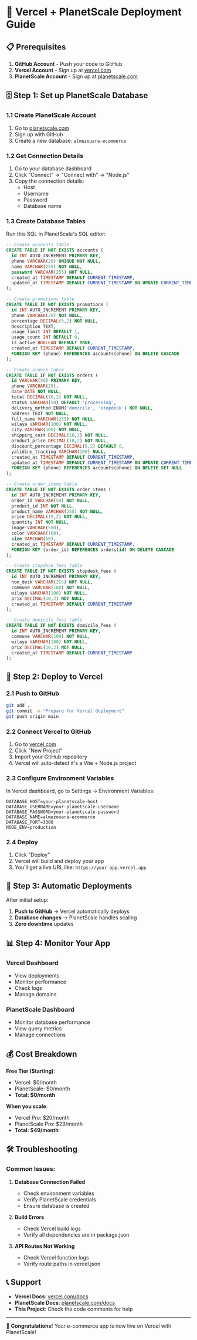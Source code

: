 # 🚀 Vercel + PlanetScale Deployment Guide

## 📋 Prerequisites

1. **GitHub Account** - Push your code to GitHub
2. **Vercel Account** - Sign up at [vercel.com](https://vercel.com)
3. **PlanetScale Account** - Sign up at [planetscale.com](https://planetscale.com)

## 🗄️ Step 1: Set up PlanetScale Database

### 1.1 Create PlanetScale Account
1. Go to [planetscale.com](https://planetscale.com)
2. Sign up with GitHub
3. Create a new database: `almezouara-ecommerce`

### 1.2 Get Connection Details
1. Go to your database dashboard
2. Click "Connect" → "Connect with" → "Node.js"
3. Copy the connection details:
   - Host
   - Username
   - Password
   - Database name

### 1.3 Create Database Tables
Run this SQL in PlanetScale's SQL editor:

```sql
-- Create accounts table
CREATE TABLE IF NOT EXISTS accounts (
  id INT AUTO_INCREMENT PRIMARY KEY,
  phone VARCHAR(20) UNIQUE NOT NULL,
  name VARCHAR(255) NOT NULL,
  password VARCHAR(255) NOT NULL,
  created_at TIMESTAMP DEFAULT CURRENT_TIMESTAMP,
  updated_at TIMESTAMP DEFAULT CURRENT_TIMESTAMP ON UPDATE CURRENT_TIMESTAMP
);

-- Create promotions table
CREATE TABLE IF NOT EXISTS promotions (
  id INT AUTO_INCREMENT PRIMARY KEY,
  phone VARCHAR(20) NOT NULL,
  percentage DECIMAL(5,2) NOT NULL,
  description TEXT,
  usage_limit INT DEFAULT 1,
  usage_count INT DEFAULT 0,
  is_active BOOLEAN DEFAULT TRUE,
  created_at TIMESTAMP DEFAULT CURRENT_TIMESTAMP,
  FOREIGN KEY (phone) REFERENCES accounts(phone) ON DELETE CASCADE
);

-- Create orders table
CREATE TABLE IF NOT EXISTS orders (
  id VARCHAR(50) PRIMARY KEY,
  phone VARCHAR(20),
  date DATE NOT NULL,
  total DECIMAL(10,2) NOT NULL,
  status VARCHAR(50) DEFAULT 'processing',
  delivery_method ENUM('domicile', 'stopdesk') NOT NULL,
  address TEXT NOT NULL,
  full_name VARCHAR(255) NOT NULL,
  wilaya VARCHAR(100) NOT NULL,
  city VARCHAR(100) NOT NULL,
  shipping_cost DECIMAL(10,2) NOT NULL,
  product_price DECIMAL(10,2) NOT NULL,
  discount_percentage DECIMAL(5,2) DEFAULT 0,
  yalidine_tracking VARCHAR(100) NULL,
  created_at TIMESTAMP DEFAULT CURRENT_TIMESTAMP,
  updated_at TIMESTAMP DEFAULT CURRENT_TIMESTAMP ON UPDATE CURRENT_TIMESTAMP,
  FOREIGN KEY (phone) REFERENCES accounts(phone) ON DELETE SET NULL
);

-- Create order_items table
CREATE TABLE IF NOT EXISTS order_items (
  id INT AUTO_INCREMENT PRIMARY KEY,
  order_id VARCHAR(50) NOT NULL,
  product_id INT NOT NULL,
  product_name VARCHAR(255) NOT NULL,
  price DECIMAL(10,2) NOT NULL,
  quantity INT NOT NULL,
  image VARCHAR(500),
  color VARCHAR(100),
  size VARCHAR(50),
  created_at TIMESTAMP DEFAULT CURRENT_TIMESTAMP,
  FOREIGN KEY (order_id) REFERENCES orders(id) ON DELETE CASCADE
);

-- Create stopdesk_fees table
CREATE TABLE IF NOT EXISTS stopdesk_fees (
  id INT AUTO_INCREMENT PRIMARY KEY,
  nom_desk VARCHAR(255) NOT NULL,
  commune VARCHAR(100) NOT NULL,
  wilaya VARCHAR(100) NOT NULL,
  prix DECIMAL(10,2) NOT NULL,
  created_at TIMESTAMP DEFAULT CURRENT_TIMESTAMP
);

-- Create domicile_fees table
CREATE TABLE IF NOT EXISTS domicile_fees (
  id INT AUTO_INCREMENT PRIMARY KEY,
  commune VARCHAR(100) NOT NULL,
  wilaya VARCHAR(100) NOT NULL,
  prix DECIMAL(10,2) NOT NULL,
  created_at TIMESTAMP DEFAULT CURRENT_TIMESTAMP
);
```

## 🚀 Step 2: Deploy to Vercel

### 2.1 Push to GitHub
```bash
git add .
git commit -m "Prepare for Vercel deployment"
git push origin main
```

### 2.2 Connect Vercel to GitHub
1. Go to [vercel.com](https://vercel.com)
2. Click "New Project"
3. Import your GitHub repository
4. Vercel will auto-detect it's a Vite + Node.js project

### 2.3 Configure Environment Variables
In Vercel dashboard, go to Settings → Environment Variables:

```
DATABASE_HOST=your-planetscale-host
DATABASE_USERNAME=your-planetscale-username
DATABASE_PASSWORD=your-planetscale-password
DATABASE_NAME=almezouara-ecommerce
DATABASE_PORT=3306
NODE_ENV=production
```

### 2.4 Deploy
1. Click "Deploy"
2. Vercel will build and deploy your app
3. You'll get a live URL like: `https://your-app.vercel.app`

## 🔄 Step 3: Automatic Deployments

After initial setup:
1. **Push to GitHub** → Vercel automatically deploys
2. **Database changes** → PlanetScale handles scaling
3. **Zero downtime** updates

## 📊 Step 4: Monitor Your App

### Vercel Dashboard
- View deployments
- Monitor performance
- Check logs
- Manage domains

### PlanetScale Dashboard
- Monitor database performance
- View query metrics
- Manage connections

## 💰 Cost Breakdown

**Free Tier (Starting)**:
- Vercel: $0/month
- PlanetScale: $0/month
- **Total: $0/month**

**When you scale**:
- Vercel Pro: $20/month
- PlanetScale Pro: $29/month
- **Total: $49/month**

## 🛠️ Troubleshooting

### Common Issues:

1. **Database Connection Failed**
   - Check environment variables
   - Verify PlanetScale credentials
   - Ensure database is created

2. **Build Errors**
   - Check Vercel build logs
   - Verify all dependencies are in package.json

3. **API Routes Not Working**
   - Check Vercel function logs
   - Verify route paths in vercel.json

## 📞 Support

- **Vercel Docs**: [vercel.com/docs](https://vercel.com/docs)
- **PlanetScale Docs**: [planetscale.com/docs](https://planetscale.com/docs)
- **This Project**: Check the code comments for help

---

🎉 **Congratulations!** Your e-commerce app is now live on Vercel with PlanetScale!

